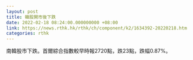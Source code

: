```yaml
---
layout: post
title: 韓股開市後下跌
date: 2022-02-18 08:24:00.000000000 +08:00
link: https://news.rthk.hk/rthk/ch/component/k2/1634392-20220218.htm
categories: rthk
---
```


南韓股市下跌。首爾綜合指數較早時報2720點，跌23點，跌幅0.87%。

